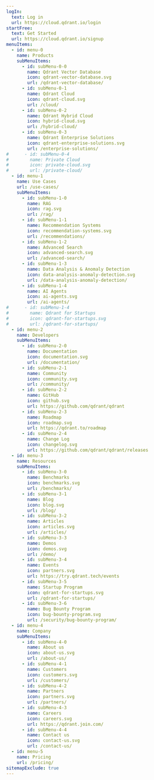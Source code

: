 ```yaml
---
logIn:
  text: Log in
  url: https://cloud.qdrant.io/login
startFree:
  text: Get Started
  url: https://cloud.qdrant.io/signup
menuItems:
  - id: menu-0
    name: Products
    subMenuItems:
      - id: subMenu-0-0
        name: Qdrant Vector Database
        icon: qdrant-vector-database.svg
        url: /qdrant-vector-database/
      - id: subMenu-0-1
        name: Qdrant Cloud
        icon: qdrant-cloud.svg
        url: /cloud/
      - id: subMenu-0-2
        name: Qdrant Hybrid Cloud
        icon: hybrid-cloud.svg
        url: /hybrid-cloud/
      - id: subMenu-0-3
        name: Qdrant Enterprise Solutions
        icon: qdrant-enterprise-solutions.svg
        url: /enterprise-solutions/
#      - id: subMenu-0-4
#        name: Private Cloud
#        icon: private-cloud.svg
#        url: /private-cloud/
  - id: menu-1
    name: Use Cases
    url: /use-cases/
    subMenuItems:
      - id: subMenu-1-0
        name: RAG
        icon: rag.svg
        url: /rag/
      - id: subMenu-1-1
        name: Recommendation Systems
        icon: recommendation-systems.svg
        url: /recommendations/
      - id: subMenu-1-2
        name: Advanced Search
        icon: advanced-search.svg
        url: /advanced-search/
      - id: subMenu-1-3
        name: Data Analysis & Anomaly Detection
        icon: data-analysis-anomaly-detection.svg
        url: /data-analysis-anomaly-detection/
      - id: subMenu-1-4
        name: AI Agents
        icon: ai-agents.svg
        url: /ai-agents/
#      - id: subMenu-1-4
#        name: Qdrant for Startups
#        icon: qdrant-for-startups.svg
#        url: /qdrant-for-startups/
  - id: menu-2
    name: Developers
    subMenuItems:
      - id: subMenu-2-0
        name: Documentation
        icon: documentation.svg
        url: /documentation/
      - id: subMenu-2-1
        name: Community
        icon: community.svg
        url: /community/
      - id: subMenu-2-2
        name: GitHub
        icon: github.svg
        url: https://github.com/qdrant/qdrant
      - id: subMenu-2-3
        name: Roadmap
        icon: roadmap.svg
        url: https://qdrant.to/roadmap
      - id: subMenu-2-4
        name: Change Log
        icon: changelog.svg
        url: https://github.com/qdrant/qdrant/releases
  - id: menu-3
    name: Resources
    subMenuItems:
      - id: subMenu-3-0
        name: Benchmarks
        icon: benchmarks.svg
        url: /benchmarks/
      - id: subMenu-3-1
        name: Blog
        icon: blog.svg
        url: /blog/
      - id: subMenu-3-2
        name: Articles
        icon: articles.svg
        url: /articles/
      - id: subMenu-3-3
        name: Demos
        icon: demos.svg
        url: /demo/
      - id: subMenu-3-4
        name: Events
        icon: partners.svg
        url: https://try.qdrant.tech/events
      - id: subMenu-3-5
        name: Startup Program
        icon: qdrant-for-startups.svg
        url: /qdrant-for-startups/
      - id: subMenu-3-6
        name: Bug Bounty Program
        icon: bug-bounty-program.svg
        url: /security/bug-bounty-program/
  - id: menu-4
    name: Company
    subMenuItems:
      - id: subMenu-4-0
        name: About us
        icon: about-us.svg
        url: /about-us/
      - id: subMenu-4-1
        name: Customers
        icon: customers.svg
        url: /customers/
      - id: subMenu-4-2
        name: Partners
        icon: partners.svg
        url: /partners/
      - id: subMenu-4-3
        name: Careers
        icon: careers.svg
        url: https://qdrant.join.com/
      - id: subMenu-4-4
        name: Contact us
        icon: contact-us.svg
        url: /contact-us/
  - id: menu-5
    name: Pricing
    url: /pricing/
sitemapExclude: true
---
```

